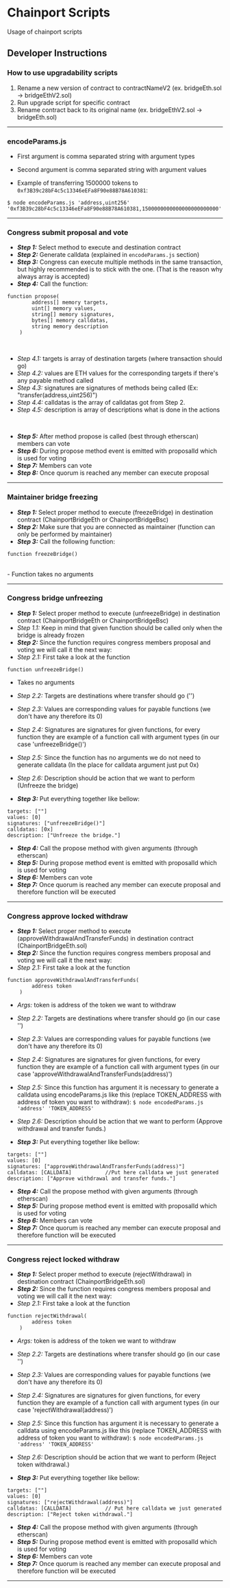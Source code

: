 # Chainport Scripts

Usage of chainport scripts

## Developer Instructions

### How to use upgradability scripts
1. Rename a new version of contract to contractNameV2 (ex. bridgeEth.sol -> bridgeEthV2.sol)
2. Run upgrade script for specific contract
3. Rename contract back to its original name (ex. bridgeEthV2.sol -> bridgeEth.sol)

--- 


### encodeParams.js

- First argument is comma separated string with argument types
- Second argument is comma separated string with argument values

- Example of transferring 1500000 tokens to `0xf3B39c28bF4c5c13346eEFa8F90e88B78A610381`:
```angular2html
$ node encodeParams.js 'address,uint256' '0xf3B39c28bF4c5c13346eEFa8F90e88B78A610381,1500000000000000000000000'
```

---

### Congress submit proposal and vote

- _**Step 1:**_ Select method to execute and destination contract
- _**Step 2:**_ Generate calldata (explained in `encodeParams.js` section)
- _**Step 3:**_ Congress can execute multiple methods in the same transaction, but highly
  recommended is to stick with the one. (That is the reason why always array is accepted)
- _**Step 4:**_ Call the function:
```
function propose(
        address[] memory targets,
        uint[] memory values,
        string[] memory signatures,
        bytes[] memory calldatas,
        string memory description
    )
```
<br/>

- _Step 4.1:_ targets is array of destination targets (where transaction should go)
- _Step 4.2:_ values are ETH values for the corresponding targets if there's any payable method called
- _Step 4.3:_ signatures are signatures of methods being called (Ex: "transfer(address,uint256)")
- _Step 4.4:_ calldatas is the array of calldatas got from Step 2.
- _Step 4.5:_ description is array of descriptions what is done in the actions

<br/>

- _**Step 5:**_ After method propose is called (best through etherscan) members can vote
- _**Step 6:**_ During propose method event is emitted with proposalId which is used for voting
- _**Step 7:**_ Members can vote
- _**Step 8:**_ Once quorum is reached any member can execute proposal

---

### Maintainer bridge freezing

- _**Step 1:**_ Select proper method to execute (freezeBridge) in destination contract (ChainportBridgeEth or ChainportBridgeBsc)
- _**Step 2:**_ Make sure that you are connected as maintainer (function can only be performed by maintainer)
- _**Step 3:**_ Call the following function:
``` 
function freezeBridge() 
```
<br/>
- Function takes no arguments

---

### Congress bridge unfreezing

- _**Step 1:**_ Select proper method to execute (unfreezeBridge) in destination contract (ChainportBridgeEth or ChainportBridgeBsc)
- _Step 1.1:_ Keep in mind that given function should be called only when the bridge is already frozen
- _**Step 2:**_ Since the function requires congress members proposal and voting we will call it the next way:
- _Step 2.1:_ First take a look at the function
``` 
function unfreezeBridge() 
```
- Takes no arguments

- _Step 2.2:_ Targets are destinations where transfer should go ('')
- _Step 2.3:_ Values are corresponding values for payable functions (we don't have any therefore its 0)
- _Step 2.4:_ Signatures are signatures for given functions, for every function they are example of a function call with argument types (in our case 'unfreezeBridge()')
- _Step 2.5:_ Since the function has no arguments we do not need to generate calldata (In the place for calldata argument just put 0x)
- _Step 2.6:_ Description should be action that we want to perform (Unfreeze the bridge) 

- _**Step 3:**_ Put everything together like bellow:
```
targets: [""]
values: [0]
signatures: ["unfreezeBridge()"]
calldatas: [0x]
description: ["Unfreeze the bridge."]
```
- _**Step 4:**_ Call the propose method with given arguments (through etherscan)
- _**Step 5:**_ During propose method event is emitted with proposalId which is used for voting
- _**Step 6:**_ Members can vote
- _**Step 7:**_ Once quorum is reached any member can execute proposal and therefore function will be executed

---

### Congress approve locked withdraw
- _**Step 1:**_ Select proper method to execute (approveWithdrawalAndTransferFunds) in destination contract (ChainportBridgeEth.sol)
- _**Step 2:**_ Since the function requires congress members proposal and voting we will call it the next way:
- _Step 2.1:_ First take a look at the function
```
function approveWithdrawalAndTransferFunds(
        address token
    )
```

- _Args:_ token is address of the token we want to withdraw

- _Step 2.2:_ Targets are destinations where transfer should go (in our case '')
- _Step 2.3:_ Values are corresponding values for payable functions (we don't have any therefore its 0)
- _Step 2.4:_ Signatures are signatures for given functions, for every function they are example of a function call with argument types (in our case 'approveWithdrawalAndTransferFunds(address)')
- _Step 2.5:_ Since this function has argument it is necessary to generate a calldata using encodeParams.js like this (replace TOKEN_ADDRESS with address of token you want to withdraw):
``` $ node encodedParams.js 'address' 'TOKEN_ADDRESS'  ``` 
- _Step 2.6:_ Description should be action that we want to perform (Approve withdrawal and transfer funds.) 

- _**Step 3:**_ Put everything together like bellow:
```
targets: [""]
values: [0]
signatures: ["approveWithdrawalAndTransferFunds(address)"]
calldatas: [CALLDATA]           //Put here calldata we just generated
description: ["Approve withdrawal and transfer funds."]
```
- _**Step 4:**_ Call the propose method with given arguments (through etherscan)
- _**Step 5:**_ During propose method event is emitted with proposalId which is used for voting
- _**Step 6:**_ Members can vote
- _**Step 7:**_ Once quorum is reached any member can execute proposal and therefore function will be executed

---

### Congress reject locked withdraw
- _**Step 1:**_ Select proper method to execute (rejectWithdrawal) in destination contract (ChainportBridgeEth.sol)
- _**Step 2:**_ Since the function requires congress members proposal and voting we will call it the next way:
- _Step 2.1:_ First take a look at the function
```
function rejectWithdrawal(
        address token
    )
```

- _Args:_ token is address of the token we want to withdraw

- _Step 2.2:_ Targets are destinations where transfer should go (in our case '')
- _Step 2.3:_ Values are corresponding values for payable functions (we don't have any therefore its 0)
- _Step 2.4:_ Signatures are signatures for given functions, for every function they are example of a function call with argument types (in our case 'rejectWithdrawal(address)')
- _Step 2.5:_ Since this function has argument it is necessary to generate a calldata using encodeParams.js like this (replace TOKEN_ADDRESS with address of token you want to withdraw):
``` $ node encodedParams.js 'address' 'TOKEN_ADDRESS'  ``` 
- _Step 2.6:_ Description should be action that we want to perform (Reject token withdrawal.) 

- _**Step 3:**_ Put everything together like bellow:
```
targets: [""]
values: [0]
signatures: ["rejectWithdrawal(address)"]
calldatas: [CALLDATA]           // Put here calldata we just generated
description: ["Reject token withdrawal."]
```
- _**Step 4:**_ Call the propose method with given arguments (through etherscan)
- _**Step 5:**_ During propose method event is emitted with proposalId which is used for voting
- _**Step 6:**_ Members can vote
- _**Step 7:**_ Once quorum is reached any member can execute proposal and therefore function will be executed
---
